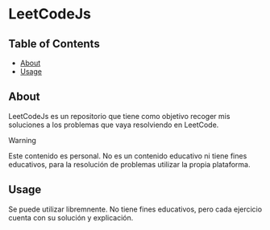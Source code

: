 # LeetCodeJs

## Table of Contents

- [About](#about)
- [Usage](#usage)

## About <a name = "about"></a>

LeetCodeJs es un repositorio que tiene como objetivo recoger mis soluciones a los problemas que vaya resolviendo en LeetCode.

> [!WARNING]  
> Este contenido es personal. No es un contenido educativo ni tiene fines educativos, para la resolución de problemas utilizar la propia plataforma.

## Usage <a name = "usage"></a>

Se puede utilizar libremnente. No tiene fines educativos, pero cada ejercicio cuenta con su solución y explicación.
